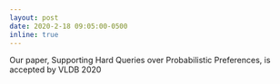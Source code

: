 ```yaml
---
layout: post
date: 2020-2-18 09:05:00-0500
inline: true
---
```


Our paper, Supporting Hard Queries over Probabilistic Preferences, is accepted by VLDB 2020
